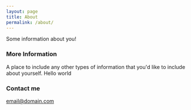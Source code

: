 ```yaml
---
layout: page
title: About
permalink: /about/
---
```


Some information about you!

### More Information

A place to include any other types of information that you'd like to include about yourself.
Hello world

### Contact me

[email@domain.com](mailto:email@domain.com)
